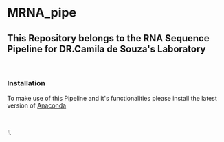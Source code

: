 # MRNA_pipe

## This Repository belongs to the RNA Sequence Pipeline for DR.Camila de Souza's Laboratory 

<br>

### Installation
To make use of this Pipeline and it's functionalities please install the latest version of [Anaconda](https://www.anaconda.com/)
<br>


<br>

![

